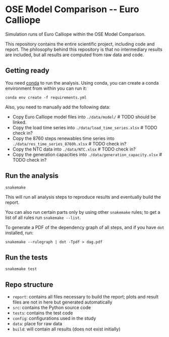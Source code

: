 # OSE Model Comparison -- Euro Calliope

Simulation runs of Euro Calliope within the OSE Model Comparison.

This repository contains the entire scientific project, including code and report. The philosophy behind this repository is that no intermediary results are included, but all results are computed from raw data and code.

## Getting ready

You need [conda](https://conda.io/docs/index.html) to run the analysis. Using conda, you can create a conda environment from within you can run it:

    conda env create -f requirements.yml

Also, you need to manually add the following data:

* Copy Euro Calliope model files into `./data/model/` # TODO should be linked.
* Copy the load time series into `./data/load_time_series.xlsx` # TODO check in?
* Copy the 8760 steps renewables time series into `./data/res_time_series_8760h.xlsx` # TODO check in?
* Copy the NTC data into `./data/NTC.xlsx` # TODO check in?
* Copy the generation capacities into `./data/generation_capacity.xlsx` # TODO check in?

## Run the analysis

    snakemake

This will run all analysis steps to reproduce results and eventually build the report.

You can also run certain parts only by using other `snakemake` rules; to get a list of all rules run `snakemake --list`.

To generate a PDF of the dependency graph of all steps, and if you have `dot` installed, run:

    snakemake --rulegraph | dot -Tpdf > dag.pdf

## Run the tests

    snakemake test

## Repo structure

* `report`: contains all files necessary to build the report; plots and result files are not in here but generated automatically
* `src`: contains the Python source code
* `tests`: contains the test code
* `config`: configurations used in the study
* `data`: place for raw data
* `build`: will contain all results (does not exist initially)
